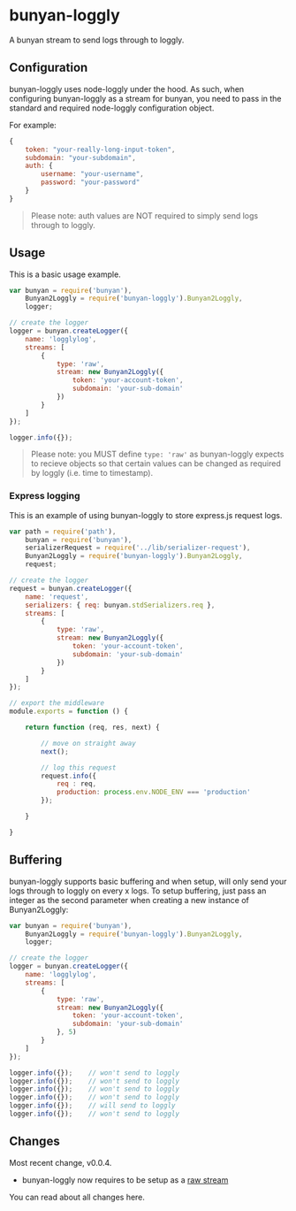 bunyan-loggly
=============

A bunyan stream to send logs through to loggly.

## Configuration

bunyan-loggly uses node-loggly under the hood. As such, when configuring bunyan-loggly as a stream for bunyan, you need to pass in the standard and required node-loggly configuration object.

For example:

```javascript
{
	token: "your-really-long-input-token",
	subdomain: "your-subdomain",
	auth: {
    	username: "your-username",
    	password: "your-password"
	}
}
```
> Please note: auth values are NOT required to simply send logs through to loggly.

## Usage

This is a basic usage example.

```javascript
var bunyan = require('bunyan'),
	Bunyan2Loggly = require('bunyan-loggly').Bunyan2Loggly,
	logger;

// create the logger
logger = bunyan.createLogger({
	name: 'logglylog',
	streams: [
		{
			type: 'raw',
			stream: new Bunyan2Loggly({
				token: 'your-account-token',
				subdomain: 'your-sub-domain'
			})
		}
	]
});

logger.info({});
```

> Please note: you MUST define `type: 'raw'` as bunyan-loggly expects to recieve objects so that certain values can be changed as required by loggly (i.e. time to timestamp).

### Express logging

This is an example of using bunyan-loggly to store express.js request logs.

```javascript
var path = require('path'),
	bunyan = require('bunyan'),
	serializerRequest = require('../lib/serializer-request'),
	Bunyan2Loggly = require('bunyan-loggly').Bunyan2Loggly,
	request;

// create the logger
request = bunyan.createLogger({
	name: 'request',
	serializers: { req: bunyan.stdSerializers.req },
	streams: [
		{
			type: 'raw',
			stream: new Bunyan2Loggly({
				token: 'your-account-token',
				subdomain: 'your-sub-domain'
			})
		}
	]
});

// export the middleware
module.exports = function () {

	return function (req, res, next) {

		// move on straight away
		next();

		// log this request
		request.info({
			req : req,
			production: process.env.NODE_ENV === 'production'
		});

	}

}
```

## Buffering

bunyan-loggly supports basic buffering and when setup, will only send your logs through to loggly on every x logs. To setup buffering, just pass an integer as the second parameter when creating a new instance of Bunyan2Loggly:

```javascript
var bunyan = require('bunyan'),
	Bunyan2Loggly = require('bunyan-loggly').Bunyan2Loggly,
	logger;

// create the logger
logger = bunyan.createLogger({
	name: 'logglylog',
	streams: [
		{
			type: 'raw',
			stream: new Bunyan2Loggly({
				token: 'your-account-token',
				subdomain: 'your-sub-domain'
			}, 5)
		}
	]
});

logger.info({});	// won't send to loggly
logger.info({});	// won't send to loggly
logger.info({});	// won't send to loggly
logger.info({});	// won't send to loggly
logger.info({});	// will send to loggly
logger.info({});	// won't send to loggly
```

Changes
-------

Most recent change, v0.0.4.

- bunyan-loggly now requires to be setup as a [raw stream][rawstream]

You can read about all changes here.

[rawstream]: https://github.com/trentm/node-bunyan#stream-type-raw "Bunyan raw stream"
[bunyanlogglyhistory]: https://github.com/smebberson/bunyan-loggly/blob/master/History.md "bunyan-loggly history"
